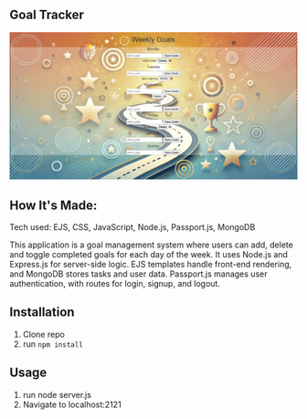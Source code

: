 ## Goal Tracker
![Thumbnail](savage-auth/public/img/page.jpg)
 
 ## How It's Made:
 Tech used: EJS, CSS, JavaScript, Node.js, Passport.js, MongoDB

This application is a goal management system where users can add, delete and toggle completed goals for each day of the week. It uses Node.js and Express.js for server-side logic. EJS templates handle front-end rendering, and MongoDB stores tasks and user data. Passport.js manages user authentication, with routes for login, signup, and logout.



## Installation

1. Clone repo
2. run `npm install`


 ## Usage
1. run node server.js
2. Navigate to localhost:2121
